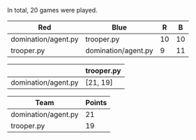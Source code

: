 In total, 20 games were played.

| Red                 | Blue                | R  | B  |
|---------------------|---------------------|----|----|
| domination/agent.py | trooper.py          | 10 | 10 |
| trooper.py          | domination/agent.py | 9  | 11 |

|                     | trooper.py |
|---------------------|------------|
| domination/agent.py | [21, 19]   |

| Team                | Points |
|---------------------|--------|
| domination/agent.py | 21     |
| trooper.py          | 19     |
